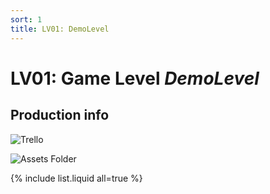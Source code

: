 ```yaml
---
sort: 1
title: LV01: DemoLevel
---
```


# LV01: Game Level *DemoLevel*

## Production info

![Trello](url)

![Assets Folder](url)


{% include list.liquid all=true %}
